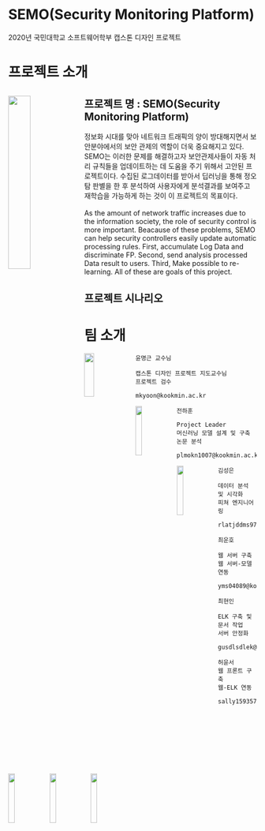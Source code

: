 # SEMO(Security Monitoring Platform)
2020년 국민대학교 소프트웨어학부 캡스톤 디자인 프로젝트


# 프로젝트 소개

<img align="left" width="30%" height="30%" src="https://i.imgur.com/JlF1Rgj.png"></img>
**프로젝트 명 : SEMO(Security Monitoring Platform)**
---
정보화 시대를 맞아 네트워크 트래픽의 양이 방대해지면서 보안분야에서의 보안 관제의 역할이 더욱 중요해지고 있다. SEMO는 이러한 문제를 해결하고자 보안관제사들이 자동 처리 규칙들을 업데이트하는 데 도움을 주기 위해서 고안된 프로젝트이다. 수집된 로그데이터를 받아서 딥러닝을 통해 정오탐 판별을 한 후 분석하여 사용자에게 분석결과를 보여주고 재학습을 가능하게 하는 것이 이 프로젝트의 목표이다.<br><br>
As the amount of network traffic increases due to the information society, the role of security control is more important. Beacause of these problems, SEMO can help security controllers easily update automatic processing rules. First, accumulate Log Data and discriminate FP. Second, send analysis processed Data result to users. Third, Make possible to re-learning. All of these are goals of this project.

**프로젝트 시나리오**
---


# 팀 소개

<img align="left" width="20%" height="15%" src="https://wfile.kookmin.ac.kr/data/www/profile/2010/05/5c5e79ff50d88e225749756b6403b56d.gif"></img>
```
윤명근 교수님

캡스톤 디자인 프로젝트 지도교수님
프로젝트 검수

mkyoon@kookmin.ac.kr
```

<img align="left" width="16%" height="16%" src="https://i.imgur.com/ww2devO.png"></img>
```
전하훈

Project Leader
머신러닝 모델 설계 및 구축
논문 분석

plmokn1007@kookmin.ac.kr
```

<img align="left" width="16%" height="16%" src="https://i.imgur.com/ww2devO.png"></img>
```
김성은

데이터 분석 및 시각화
피쳐 엔지니어링

rlatjddms9736@kookmin.ac.kr
```

<img align="left" width="16%" height="16%" src="https://i.imgur.com/ww2devO.png"></img>
```
최운호

웹 서버 구축
웹 서버-모델 연동

yms04089@kookmin.ac.kr
```

<img align="left" width="16%" height="16%" src="https://i.imgur.com/ww2devO.png"></img>
```
최현인

ELK 구축 및 문서 작업
서버 안정화

gusdlsdlek@kookmin.ac.kr
```

<img align="left" width="16%" height="16%" src="https://i.imgur.com/ww2devO.png"></img>
```
허윤서
웹 프론트 구축
웹-ELK 연동

sally159357@kookmin.ac.kr
```
